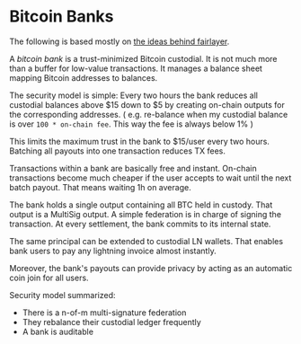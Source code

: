 # Bitcoin Banks
The following is based mostly on [the ideas behind fairlayer](https://medium.com/fairlayer/xln-extended-lightning-network-80fa7acf80f3).


A *bitcoin bank* is a trust-minimized Bitcoin custodial. It is not much more than a buffer for low-value transactions.
It manages a balance sheet mapping Bitcoin addresses to balances.

The security model is simple: Every two hours the bank reduces all custodial balances above $15 down to $5 by creating on-chain outputs for the corresponding addresses.
( e.g. re-balance when my custodial balance is over `100 * on-chain fee`. This way the fee is always below 1% )

This limits the maximum trust in the bank to $15/user every two hours. Batching all payouts into one transaction reduces TX fees.

Transactions within a bank are basically free and instant. On-chain transactions become much cheaper if the user accepts to wait until the next batch payout. That means waiting 1h on average.

The bank holds a single output containing all BTC held in custody. That output is a MultiSig output. A simple federation is in charge of signing the transaction. At every settlement, the bank commits to its internal state.

The same principal can be extended to custodial LN wallets. That enables bank users to pay any lightning invoice almost instantly. 

Moreover, the bank's payouts can provide privacy by acting as an automatic coin join for all users.

Security model summarized:
- There is a n-of-m multi-signature federation
- They rebalance their custodial ledger frequently
- A bank is auditable
